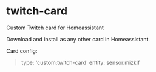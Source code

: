 # twitch-card
Custom Twitch card for Homeassistant

Download and install as any other card in Homeassistant.

Card config:

> type: 'custom:twitch-card'
> entity: sensor.mizkif

